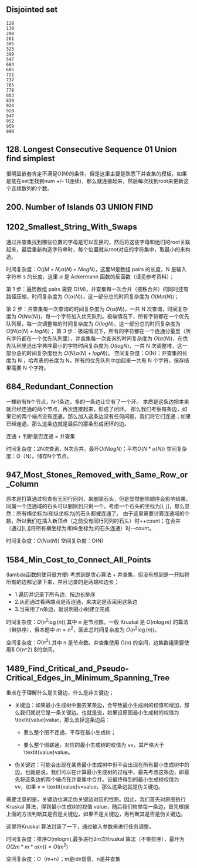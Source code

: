 ## Disjointed set 
 	128 	
	130 	
	200 	
	261 	
	305 	
	323 	
	399 	
	547 	
	684 	
	685 	
	721 	
	737 	
	765 	
	778 	
	803 	
	839 	
	924 	
	928 	
	947 	
	952 	
	959 	
	990 	

## 128. Longest Consecutive Sequence 01 Union find simplest 

很明显嵌套肯定不满足O(N)的条件，但是这里主要是熟悉下并查集的模板。如果是能在set里找到num +/- 1(连续)，那么就连接起来，然后每次找到root来更新这个连续数列的个数。

## 200. Number of Islands 03 UNION FIND

## 1202_Smallest_String_With_Swaps
通过并查集找到哪些位置的字母是可以互换的，然后将这些字母和他们的root关联起来，最后重新构造字符串时，每个位置就从root对应的字符集中，取最小的来构造。

时间复杂度：$O((M+N)α(N)+NlogN)$，这里M是数组 pairs 的长度，N 是输入字符串 s 的长度，这里 $α$ 是 Ackermann 函数的反函数（请见参考资料）；

第 1 步：遍历数组 pairs 需要 O(M)，并查集每一次合并（按秩合并）的同时还有路径压缩，时间复杂度为 $O(α(N))$，这一部分总的时间复杂度为 $O(Mα(N))$；

第 2 步：并查集每一次查询的时间复杂度为 $O(α(N))$，一共 N 次查询，时间复杂度为 $O(Nα(N))$，每一个字符加入优先队列。极端情况下，所有字符都在一个优先队列里，每一次调整堆的时间复杂度为 $O(logN)$，这一部分总的时间复杂度为 $O(N(α(N)+logN))$；
第 3 步：极端情况下，所有的字符都在一个连通分量里（所有字符都在一个优先队列里），并查集每一次查询的时间复杂度为 $O(α(N))$，在优先队列里选出字典序最小的字符时间复杂度为 $O(logN)$，一共 N 次调整堆，这一部分总的时间复杂度也为 $O(N(α(N)+logN))$。
空间复杂度：O(N)：并查集的长度为 N ，哈希表的长度为 N，所有的优先队列中加起来一共有 N 个字符，保存结果需要 N 个字符。

## 684_Redundant_Connection
一棵树有N个节点，N-1条边，多的一条边让它有了一个环。
本质是这条边把本来就已经连通的两个节点，再次连接起来，形成了闭环。
那么我们考察每条边，如果它的两个端点没有连通，那么加入这条边没有任何问题，我们将它们连通；如果已经连通，那么这条边就是最后的那条形成闭环的边。

连通 + 判断是否连通 = 并查集

时间复杂度：2N次查询，N次合并。最坏$O(NlogN)$；平均$O(N*\alpha(N))$
空间复杂度：O（N）。储存N个节点。

## 947_Most_Stones_Removed_with_Same_Row_or_Column
原本是打算通过检查有无同行同列，来删除石头，但是显然删除顺序会影响结果。
同属一个连通域的石头可以删除到只剩一个。考虑一个石头的坐标为[i, j]，那么显然：所有横坐标为i和纵坐标为j的石头都被连通了。
由于这里需要计算连通域的个数，所以我们在插入新顶点（之前没有同行同列的石头）时++count；在合并（通过[i, j]将所有横坐标为i和纵坐标为j的石头连通）时--count。

时间复杂度：$O(N\alpha(N))$
空间复杂度：O(N)

## 1584_Min_Cost_to_Connect_All_Points
(lambda函数的使用很方便)
考虑到是贪心算法 + 并查集，但没有想到是一开始将所有的边都记录下来，并且记录的是两端和边长；

* 1.遍历并记录下所有边，按边长排序
* 2.从而通过看两端点是否连通，来决定是否采用这条边
* 3.当采用了n条边，就说明最小树建立完成

时间复杂度：$O(n^2\log(n))$,其中 n 是节点数。一般 Kruskal 是 $O(m\log m)$ 的算法（带排序），但本题中 $m=n^2$，因此总时间复杂度为 $O(n^2\log(n))$。

空间复杂度：$O(n^2)$.其中 n 是节点数。并查集使用 O(n) 的空间，边集数组需要使用$ O(n^2) $的空间。

## 1489_Find_Critical_and_Pseudo-Critical_Edges_in_Minimum_Spanning_Tree
重点在于理解什么是关键边，什么是非关键边；

* 关键边：如果最小生成树中删去某条边，会导致最小生成树的权值和增加，那么我们就说它是一条关键边。也就是说，如果设原图最小生成树的权值为 \textit{value}value，那么去掉这条边后：

	* 要么整个图不连通，不存在最小生成树；

	* 要么整个图联通，对应的最小生成树的权值为 vv，其严格大于 \textit{value}value。

* 伪关键边：可能会出现在某些最小生成树中但不会出现在所有最小生成树中的边。也就是说，我们可以在计算最小生成树的过程中，最先考虑这条边，即最先将这条边的两个端点在并查集中合并。设最终得到的最小生成树权值为 vv，如果 v = \textit{value}v=value，那么这条边就是伪关键边。

需要注意的是，关键边也满足伪关键边对应的性质。因此，我们首先对原图执行 Kruskal 算法，得到最小生成树的权值 value，随后我们枚举每一条边，首先根据上面的方法判断其是否是关键边，如果不是关键边，再判断其是否是伪关键边。

这里将Kruskal 算法封装了一下，通过输入参数来进行任务调整。

时间复杂度：排序O(mlogm),最多进行2m次Kruskal 算法（不带排序），最坏为$O(2m*m*\alpha(n)) = O(m^2)$

空间复杂度：O（m+n）；m是idx信息，n是并查集
